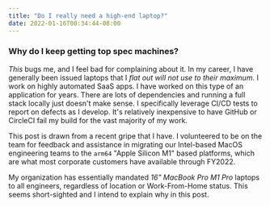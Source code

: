 ```yaml
---
title: "Do I really need a high-end laptop?"
date: 2022-01-16T00:34:44-08:00
---
```


### Why do I keep getting top spec machines?

*This* bugs me, and I feel bad for complaining about it. In my career, I have generally been issued laptops that I *flat out will not use to their maximum.* I work on highly automated SaaS apps. I have worked on this type of an application for years. There are lots of dependencies and running a full stack locally just doesn't make sense. I specifically leverage CI/CD tests to report on defects as I develop. It's relatively inexpensive to have GitHub or CircleCI fail my build for the vast majority of my work.

This post is drawn from a recent gripe that I have. I volunteered to be on the team for feedback and assistance in migrating our Intel-based MacOS engineering teams to the `arm64` "Apple Silicon M1" based platforms, which are what most corporate customers have available through FY2022.

My organization has essentially mandated *16" MacBook Pro M1 Pro* laptops to all engineers, regardless of location or Work-From-Home status. This seems short-sighted and I intend to explain why in this post. 
